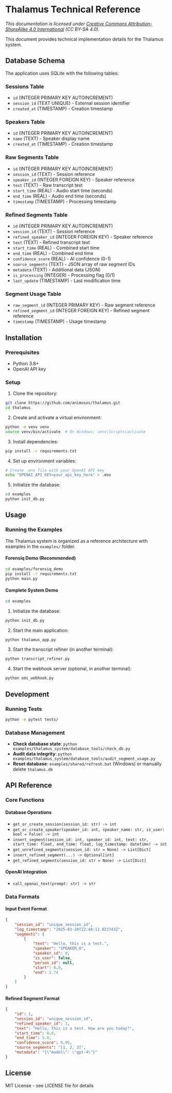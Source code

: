 # Thalamus Technical Reference

*This documentation is licensed under [Creative Commons Attribution-ShareAlike 4.0 International](https://creativecommons.org/licenses/by-sa/4.0/) (CC BY-SA 4.0).*

This document provides technical implementation details for the Thalamus system.

## Database Schema

The application uses SQLite with the following tables:

### Sessions Table
- `id` (INTEGER PRIMARY KEY AUTOINCREMENT)
- `session_id` (TEXT UNIQUE) - External session identifier
- `created_at` (TIMESTAMP) - Creation timestamp

### Speakers Table
- `id` (INTEGER PRIMARY KEY AUTOINCREMENT)
- `name` (TEXT) - Speaker display name
- `created_at` (TIMESTAMP) - Creation timestamp

### Raw Segments Table
- `id` (INTEGER PRIMARY KEY AUTOINCREMENT)
- `session_id` (TEXT) - Session reference
- `speaker_id` (INTEGER FOREIGN KEY) - Speaker reference
- `text` (TEXT) - Raw transcript text
- `start_time` (REAL) - Audio start time (seconds)
- `end_time` (REAL) - Audio end time (seconds)
- `timestamp` (TIMESTAMP) - Processing timestamp

### Refined Segments Table
- `id` (INTEGER PRIMARY KEY AUTOINCREMENT)
- `session_id` (TEXT) - Session reference
- `refined_speaker_id` (INTEGER FOREIGN KEY) - Speaker reference
- `text` (TEXT) - Refined transcript text
- `start_time` (REAL) - Combined start time
- `end_time` (REAL) - Combined end time
- `confidence_score` (REAL) - AI confidence (0-1)
- `source_segments` (TEXT) - JSON array of raw segment IDs
- `metadata` (TEXT) - Additional data (JSON)
- `is_processing` (INTEGER) - Processing flag (0/1)
- `last_update` (TIMESTAMP) - Last modification time

### Segment Usage Table
- `raw_segment_id` (INTEGER PRIMARY KEY) - Raw segment reference
- `refined_segment_id` (INTEGER FOREIGN KEY) - Refined segment reference
- `timestamp` (TIMESTAMP) - Usage timestamp

## Installation

### Prerequisites
- Python 3.8+
- OpenAI API key

### Setup
1. Clone the repository:
```bash
git clone https://github.com/animusos/thalamus.git
cd thalamus
```

2. Create and activate a virtual environment:
```bash
python -m venv venv
source venv/bin/activate  # On Windows: venv\Scripts\activate
```

3. Install dependencies:
```bash
pip install -r requirements.txt
```

4. Set up environment variables:
```bash
# Create .env file with your OpenAI API key
echo "OPENAI_API_KEY=your_api_key_here" > .env
```

5. Initialize the database:
```bash
cd examples
python init_db.py
```

## Usage

### Running the Examples

The Thalamus system is organized as a reference architecture with examples in the `examples/` folder.

#### Forensiq Demo (Recommended)
```bash
cd examples/forensiq_demo
pip install -r requirements.txt
python main.py
```

#### Complete System Demo
```bash
cd examples
```

1. Initialize the database:
```bash
python init_db.py
```

2. Start the main application:
```bash
python thalamus_app.py
```

3. Start the transcript refiner (in another terminal):
```bash
python transcript_refiner.py
```

4. Start the webhook server (optional, in another terminal):
```bash
python omi_webhook.py
```

## Development

### Running Tests
```bash
python -m pytest tests/
```

### Database Management
- **Check database state**: `python examples/thalamus_system/database_tools/check_db.py`
- **Audit data integrity**: `python examples/thalamus_system/database_tools/audit_segment_usage.py`
- **Reset database**: `examples/shared/refresh.bat` (Windows) or manually delete `thalamus.db`

## API Reference

### Core Functions

#### Database Operations
- `get_or_create_session(session_id: str) -> int`
- `get_or_create_speaker(speaker_id: int, speaker_name: str, is_user: bool = False) -> int`
- `insert_segment(session_id: int, speaker_id: int, text: str, start_time: float, end_time: float, log_timestamp: datetime) -> int`
- `get_unrefined_segments(session_id: str = None) -> List[Dict]`
- `insert_refined_segment(...) -> Optional[int]`
- `get_refined_segments(session_id: str = None) -> List[Dict]`

#### OpenAI Integration
- `call_openai_text(prompt: str) -> str`

### Data Formats

#### Input Event Format
```json
{
    "session_id": "unique_session_id",
    "log_timestamp": "2025-03-26T22:48:11.021743Z",
    "segments": [
        {
            "text": "Hello, this is a test.",
            "speaker": "SPEAKER_0",
            "speaker_id": 0,
            "is_user": false,
            "person_id": null,
            "start": 0.0,
            "end": 2.74
        }
    ]
}
```

#### Refined Segment Format
```json
{
    "id": 1,
    "session_id": "unique_session_id",
    "refined_speaker_id": 1,
    "text": "Hello, this is a test. How are you today?",
    "start_time": 0.0,
    "end_time": 5.0,
    "confidence_score": 0.95,
    "source_segments": "[1, 2, 3]",
    "metadata": "{\"model\": \"gpt-4\"}"
}
```

## License

MIT License - see LICENSE file for details
